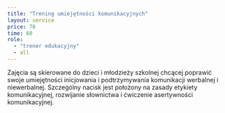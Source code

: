```yaml
---
title: "Trening umiejętności komunikacyjnych"
layout: service
price: 70
time: 60
role:
  - "trener edukacyjny"
  - all
---
```


Zajęcia są skierowane do dzieci i młodzieży szkolnej chcącej poprawić swoje umiejętności inicjowania i podtrzymywania komunikacji werbalnej i niewerbalnej. Szczególny nacisk jest położony na zasady etykiety komunikacyjnej, rozwijanie słownictwa i ćwiczenie asertywności komunikacyjnej.

